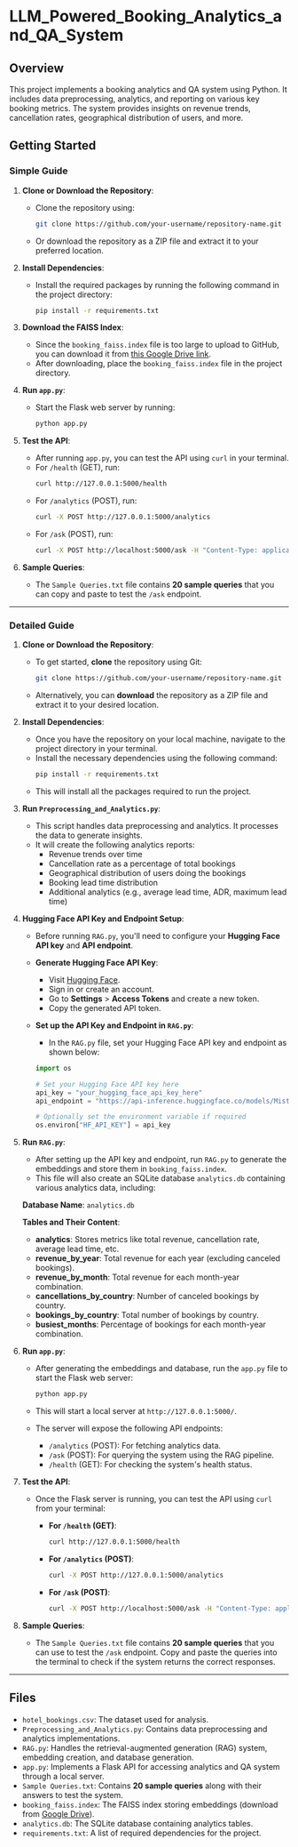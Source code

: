 # LLM_Powered_Booking_Analytics_and_QA_System

## Overview
This project implements a booking analytics and QA system using Python. It includes data preprocessing, analytics, and reporting on various key booking metrics. The system provides insights on revenue trends, cancellation rates, geographical distribution of users, and more.

## Getting Started

### Simple Guide

1. **Clone or Download the Repository**:
   - Clone the repository using:
     ```bash
     git clone https://github.com/your-username/repository-name.git
     ```
   - Or download the repository as a ZIP file and extract it to your preferred location.

2. **Install Dependencies**:
   - Install the required packages by running the following command in the project directory:
     ```bash
     pip install -r requirements.txt
     ```

3. **Download the FAISS Index**:
   - Since the `booking_faiss.index` file is too large to upload to GitHub, you can download it from [this Google Drive link](https://drive.google.com/file/d/1ahh4ub5kUiZnmz2ZN6RP77yuOI1xBVoX/view?usp=sharing).
   - After downloading, place the `booking_faiss.index` file in the project directory.

4. **Run `app.py`**:
   - Start the Flask web server by running:
     ```bash
     python app.py
     ```

5. **Test the API**:
   - After running `app.py`, you can test the API using `curl` in your terminal.
   - For `/health` (GET), run:
     ```bash
     curl http://127.0.0.1:5000/health
     ```
   - For `/analytics` (POST), run:
     ```bash
     curl -X POST http://127.0.0.1:5000/analytics
     ```
   - For `/ask` (POST), run:
     ```bash
     curl -X POST http://localhost:5000/ask -H "Content-Type: application/json" -d "{\"query\": \"What is the total revenue for July 2017?\"}"
     ```

6. **Sample Queries**:
   - The `Sample Queries.txt` file contains **20 sample queries** that you can copy and paste to test the `/ask` endpoint.

---

### Detailed Guide

1. **Clone or Download the Repository**:
   - To get started, **clone** the repository using Git:
     ```bash
     git clone https://github.com/your-username/repository-name.git
     ```
   - Alternatively, you can **download** the repository as a ZIP file and extract it to your desired location.

2. **Install Dependencies**:
   - Once you have the repository on your local machine, navigate to the project directory in your terminal.
   - Install the necessary dependencies using the following command:
     ```bash
     pip install -r requirements.txt
     ```
   - This will install all the packages required to run the project.

3. **Run `Preprocessing_and_Analytics.py`**:
   - This script handles data preprocessing and analytics. It processes the data to generate insights.
   - It will create the following analytics reports:
     - Revenue trends over time
     - Cancellation rate as a percentage of total bookings
     - Geographical distribution of users doing the bookings
     - Booking lead time distribution
     - Additional analytics (e.g., average lead time, ADR, maximum lead time)

4. **Hugging Face API Key and Endpoint Setup**:
   - Before running `RAG.py`, you'll need to configure your **Hugging Face API key** and **API endpoint**.
   
   - **Generate Hugging Face API Key**:
     - Visit [Hugging Face](https://huggingface.co/).
     - Sign in or create an account.
     - Go to **Settings** > **Access Tokens** and create a new token.
     - Copy the generated API token.

   - **Set up the API Key and Endpoint in `RAG.py`**:
     - In the `RAG.py` file, set your Hugging Face API key and endpoint as shown below:
     ```python
     import os
     
     # Set your Hugging Face API key here
     api_key = "your_hugging_face_api_key_here"
     api_endpoint = "https://api-inference.huggingface.co/models/Mistral-7B-Instruct-v0.3"
     
     # Optionally set the environment variable if required
     os.environ["HF_API_KEY"] = api_key
     ```

5. **Run `RAG.py`**:
   - After setting up the API key and endpoint, run `RAG.py` to generate the embeddings and store them in `booking_faiss.index`.
   - This file will also create an SQLite database `analytics.db` containing various analytics data, including:
   
   **Database Name**: `analytics.db`
   
   **Tables and Their Content**:
   - **analytics**: Stores metrics like total revenue, cancellation rate, average lead time, etc.
   - **revenue_by_year**: Total revenue for each year (excluding canceled bookings).
   - **revenue_by_month**: Total revenue for each month-year combination.
   - **cancellations_by_country**: Number of canceled bookings by country.
   - **bookings_by_country**: Total number of bookings by country.
   - **busiest_months**: Percentage of bookings for each month-year combination.

6. **Run `app.py`**:
   - After generating the embeddings and database, run the `app.py` file to start the Flask web server:
     ```bash
     python app.py
     ```
   - This will start a local server at `http://127.0.0.1:5000/`.

   - The server will expose the following API endpoints:
     - `/analytics` (POST): For fetching analytics data.
     - `/ask` (POST): For querying the system using the RAG pipeline.
     - `/health` (GET): For checking the system's health status.

7. **Test the API**:
   - Once the Flask server is running, you can test the API using `curl` from your terminal:

     - **For `/health` (GET)**:
       ```bash
       curl http://127.0.0.1:5000/health
       ```

     - **For `/analytics` (POST)**:
       ```bash
       curl -X POST http://127.0.0.1:5000/analytics
       ```

     - **For `/ask` (POST)**:
       ```bash
       curl -X POST http://localhost:5000/ask -H "Content-Type: application/json" -d "{\"query\": \"What is the total revenue for July 2017?\"}"
       ```

8. **Sample Queries**:
   - The `Sample Queries.txt` file contains **20 sample queries** that you can use to test the `/ask` endpoint. Copy and paste the queries into the terminal to check if the system returns the correct responses.

---

## Files
- `hotel_bookings.csv`: The dataset used for analysis.
- `Preprocessing_and_Analytics.py`: Contains data preprocessing and analytics implementations.
- `RAG.py`: Handles the retrieval-augmented generation (RAG) system, embedding creation, and database generation.
- `app.py`: Implements a Flask API for accessing analytics and QA system through a local server.
- `Sample Queries.txt`: Contains **20 sample queries** along with their answers to test the system.
- `booking_faiss.index`: The FAISS index storing embeddings (download from [Google Drive](https://drive.google.com/file/d/1ahh4ub5kUiZnmz2ZN6RP77yuOI1xBVoX/view?usp=sharing)).
- `analytics.db`: The SQLite database containing analytics tables.
- `requirements.txt`: A list of required dependencies for the project.
